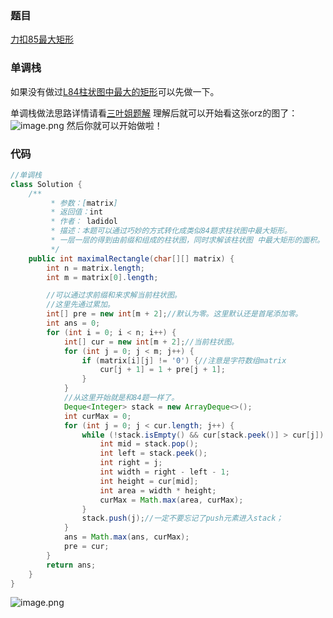### 题目



[力扣85最大矩形](https://leetcode.cn/problems/maximal-rectangle/solution/by-ladidol-yhww/)

### 单调栈

如果没有做过[L84柱状图中最大的矩形](https://leetcode.cn/problems/largest-rectangle-in-histogram/solution/by-ladidol-rue8/)可以先做一下。

单调栈做法思路详情请看[三叶姐题解](https://leetcode.cn/problems/maximal-rectangle/solution/by-ac_oier-k02i/)
理解后就可以开始看这张orz的图了：
![image.png](https://figurebed-ladidol.oss-cn-chengdu.aliyuncs.com/img/1664806901-ixPnkY-image.png)
然后你就可以开始做啦！






### 代码

```java
//单调栈
class Solution {
    /**
         * 参数：[matrix]
         * 返回值：int
         * 作者： ladidol
         * 描述：本题可以通过巧妙的方式转化成类似84题求柱状图中最大矩形。
         * 一层一层的得到由前缀和组成的柱状图，同时求解该柱状图 中最大矩形的面积。
         */
    public int maximalRectangle(char[][] matrix) {
        int n = matrix.length;
        int m = matrix[0].length;

        //可以通过求前缀和来求解当前柱状图。
        //这里先通过累加。
        int[] pre = new int[m + 2];//默认为零。这里默认还是首尾添加零。
        int ans = 0;
        for (int i = 0; i < n; i++) {
            int[] cur = new int[m + 2];//当前柱状图。
            for (int j = 0; j < m; j++) {
                if (matrix[i][j] != '0') {//注意是字符数组matrix
                    cur[j + 1] = 1 + pre[j + 1];
                }
            }
            //从这里开始就是和84题一样了。
            Deque<Integer> stack = new ArrayDeque<>();
            int curMax = 0;
            for (int j = 0; j < cur.length; j++) {
                while (!stack.isEmpty() && cur[stack.peek()] > cur[j]) {//寻找第一个最小的
                    int mid = stack.pop();
                    int left = stack.peek();
                    int right = j;
                    int width = right - left - 1;
                    int height = cur[mid];
                    int area = width * height;
                    curMax = Math.max(area, curMax);
                }
                stack.push(j);//一定不要忘记了push元素进入stack；
            }
            ans = Math.max(ans, curMax);
            pre = cur;
        }
        return ans;
    }
}
```

![image.png](https://figurebed-ladidol.oss-cn-chengdu.aliyuncs.com/img/1664806753-LKNCyu-image.png)